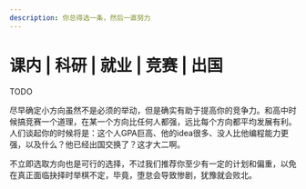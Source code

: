 ```yaml
---
description: 你总得选一条，然后一直努力
---
```


# 课内 \| 科研 \| 就业 \| 竞赛 \| 出国

TODO

尽早确定小方向虽然不是必须的举动，但是确实有助于提高你的竞争力。和高中时候搞竞赛一个道理，在某一个方向比任何人都强，远比每个方向都平均发展有利。人们谈起你的时候将是：这个人GPA巨高、他的idea很多、没人比他编程能力更强，以及什么？他已经出国交换了？这才大二啊。

不立即选取方向也是可行的选择，不过我们推荐你至少有一定的计划和偏重，以免在真正面临抉择时举棋不定，毕竟，堕怠会导致惨剧，犹豫就会败北。